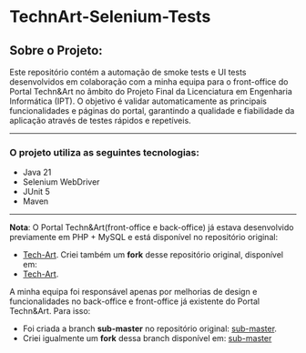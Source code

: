 # TechnArt-Selenium-Tests
## Sobre o Projeto:
Este repositório contém a automação de smoke tests e UI tests desenvolvidos em colaboração com a minha equipa para o front-office do Portal Techn&Art no âmbito do Projeto Final da Licenciatura em Engenharia Informática (IPT).
O objetivo é validar automaticamente as principais funcionalidades e páginas do portal, garantindo a qualidade e fiabilidade da aplicação através de testes rápidos e repetíveis.
***
### O projeto utiliza as seguintes tecnologias:
- Java 21
- Selenium WebDriver
- JUnit 5
- Maven
***

**Nota**: 
O Portal Techn&Art(front-office e back-office) já estava desenvolvido previamente em PHP + MySQL e está disponível no repositório original:
- [Tech-Art](https://github.com/Projeto-Final-LEI-IPT/Tech-Art).
Criei também um **fork** desse repositório original, disponível em:
- [Tech-Art](https://github.com/daniel-afonsoo/Tech-Art).

A minha equipa foi responsável apenas por melhorias de design e funcionalidades no back-office e front-office já existente do Portal Techn&Art.
Para isso:
- Foi criada a branch **sub-master** no repositório original: [sub-master](https://github.com/Projeto-Final-LEI-IPT/Tech-Art/tree/sub-master).
- Criei igualmente um **fork** dessa branch disponível em: [sub-master](https://github.com/daniel-afonsoo/Tech-Art/tree/sub-master)
